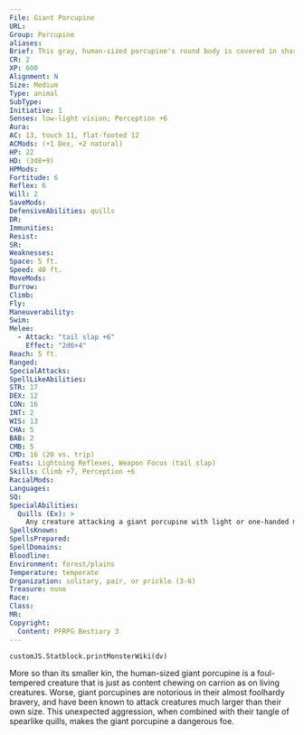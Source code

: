 ```yaml
---
File: Giant Porcupine
URL: 
Group: Porcupine
aliases: 
Brief: This gray, human-sized porcupine's round body is covered in sharp, striped quills.
CR: 2
XP: 600
Alignment: N
Size: Medium
Type: animal
SubType: 
Initiative: 1
Senses: low-light vision; Perception +6
Aura: 
AC: 13, touch 11, flat-footed 12
ACMods: (+1 Dex, +2 natural)
HP: 22
HD: (3d8+9)
HPMods: 
Fortitude: 6
Reflex: 6
Will: 2
SaveMods: 
DefensiveAbilities: quills
DR: 
Immunities: 
Resist: 
SR: 
Weaknesses: 
Space: 5 ft.
Speed: 40 ft.
MoveMods: 
Burrow: 
Climb: 
Fly: 
Maneuverability: 
Swim: 
Melee: 
  - Attack: "tail slap +6"
    Effect: "2d6+4"
Reach: 5 ft.
Ranged: 
SpecialAttacks: 
SpellLikeAbilities: 
STR: 17
DEX: 12
CON: 16
INT: 2
WIS: 13
CHA: 5
BAB: 2
CMB: 5
CMD: 16 (20 vs. trip)
Feats: Lightning Reflexes, Weapon Focus (tail slap)
Skills: Climb +7, Perception +6
RacialMods: 
Languages: 
SQ: 
SpecialAbilities:
  Quills (Ex): >
    Any creature attacking a giant porcupine with light or one-handed melee weapons, natural weapons, or an unarmed strike takes 1d3 points of piercing damage. A creature that grapples a giant porcupine takes 2d4 points of piercing damage each round it does so.
SpellsKnown: 
SpellsPrepared: 
SpellDomains: 
Bloodline: 
Environment: forest/plains
Temperature: temperate
Organization: solitary, pair, or prickle (3-6)
Treasure: none
Race: 
Class: 
MR: 
Copyright:
  Content: PFRPG Bestiary 3
---
```

```dataviewjs
customJS.Statblock.printMonsterWiki(dv)
```
More so than its smaller kin, the human-sized giant porcupine is a foul-tempered creature that is just as content chewing on carrion as on living creatures. Worse, giant porcupines are notorious in their almost foolhardy bravery, and have been known to attack creatures much larger than their own size. This unexpected aggression, when combined with their tangle of spearlike quills, makes the giant porcupine a dangerous foe.
